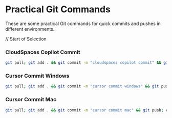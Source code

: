 # Practical Git Commands

These are some practical Git commands for quick commits and pushes in different environments.

// Start of Selection

### CloudSpaces Copilot Commit

```bash
git pull; git add . && git commit -m "cloudspaces copilot commit" && git push; clear
```

### Cursor Commit Windows
```bash
git pull; git add . && git commit -m "cursor commit windows" && git push; clear
```

### Cursor Commit Mac
```bash
git pull; git add . && git commit -m "cursor commit mac" && git push; clear
```